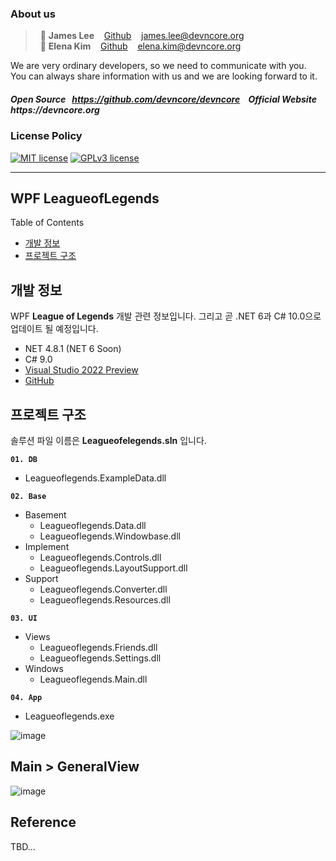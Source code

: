 ### About us

> &nbsp; :adult: __James Lee__ &nbsp;&nbsp; [Github](https://github.com/devncore-james) &nbsp;&nbsp; james.lee@devncore.org  
> &nbsp; :woman: __Elena Kim__ &nbsp;&nbsp; [Github](https://github.com/devncore-elena) &nbsp;&nbsp; elena.kim@devncore.org

We are very ordinary developers, so we need to communicate with you.   
You can always share information with us and we are looking forward to it.  

##### _Open Source &nbsp; https://github.com/devncore/devncore   &nbsp;&nbsp;   Official Website &nbsp; https://devncore.org_ 

### License Policy
[![MIT license](https://img.shields.io/badge/License-MIT-blue.svg)](https://lbesson.mit-license.org/)
[![GPLv3 license](https://img.shields.io/badge/License-GPLv3-blue.svg)](http://perso.crans.org/besson/LICENSE.html)

***

## WPF LeagueofLegends

Table of Contents
- [개발 정보](#개발-정보)
- [프로젝트 구조](#프로젝트-구조)

## 개발 정보
WPF **League of Legends** 개발 관련 정보입니다. 그리고 곧 .NET 6과 C# 10.0으로 업데이트 될 예정입니다.
- NET 4.8.1 (NET 6 Soon)
- C# 9.0
- [Visual Studio 2022 Preview](https://visualstudio.microsoft.com/ko/vs/preview/vs2022/)
- [GitHub](https://github.com/devncore/leagueoflegends)


## 프로젝트 구조

솔루션 파일 이름은 **Leagueofelegends.sln** 입니다.

**`01. DB`**
  * Leagueoflegends.ExampleData.dll

**`02. Base`**
* Basement
  * Leagueoflegends.Data.dll
  * Leagueoflegends.Windowbase.dll
* Implement
  * Leagueoflegends.Controls.dll
  * Leagueoflegends.LayoutSupport.dll
* Support
  * Leagueoflegends.Converter.dll
  * Leagueoflegends.Resources.dll

**`03. UI`**
* Views
  * Leagueoflegends.Friends.dll
  * Leagueoflegends.Settings.dll
* Windows
  * Leagueoflegends.Main.dll

**`04. App`**
* Leagueoflegends.exe

![image](https://user-images.githubusercontent.com/52397976/123109549-4a237800-d476-11eb-9e64-8d6a685a4966.png)


## Main > GeneralView
![image](https://user-images.githubusercontent.com/74305823/122345549-f0f1ab00-cf82-11eb-8ee2-e0ab8336673d.png)


## Reference
TBD...


